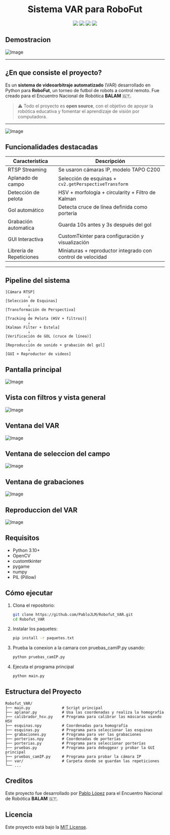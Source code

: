 <h1 align="center">Sistema VAR para RoboFut</h1>
<p align="center">
  <img src="https://img.shields.io/badge/python-3.10+-blue?logo=python">
  <img src="https://img.shields.io/badge/OpenCV-enabled-green?logo=opencv">
  <img src="https://img.shields.io/badge/CustomTkinter-GUI-blueviolet">
  <img src="https://img.shields.io/badge/pygame-enabled-brightgreen?style=flat-square">

</p>

## Demostracion
![Image](https://github.com/user-attachments/assets/9b55d269-9c47-4312-b132-66a86fe4087b) <!-- GIF funcionamiento-->

---

## ¿En que consiste el proyecto?

Es un **sistema de videoarbitraje automatizado** (VAR) desarrollado en Python para **RoboFut**, un torneo de futbol de robots a control remoto. Fue creado para el Encuentro Nacional de Robótica **BALAM** 🇬🇹.

> ⚠️ Todo el proyecto es **open source**, con el objetivo de apoyar la robótica educativa y fomentar el aprendizaje de visión por computadora.

---
![Image](https://github.com/user-attachments/assets/b27297fb-b363-437e-a147-4c916e009d0b) <!-- logo -->

## Funcionalidades destacadas

| Característica | Descripción |
|----------------|-------------|
| RTSP Streaming | Se usaron cámaras IP, modelo TAPO C200 |
| Aplanado de campo | Selección de esquinas + `cv2.getPerspectiveTransform` |
| Detección de pelota | HSV + morfología + circularity + Filtro de Kalman  |
| Gol automático | Detecta cruce de línea definida como portería |
| Grabación automatica | Guarda 10s antes y 3s después del gol |
| GUI Interactiva | CustomTkinter para configuración y visualización |
| Librería de Repeticiones | Miniaturas + reproductor integrado con control de velocidad |

---
## Pipeline del sistema
```text
[Cámara RTSP]
          ↓
[Selección de Esquinas]
          ↓
[Transformación de Perspectiva]
          ↓
[Tracking de Pelota (HSV + filtros)]
          ↓
[Kalman Filter + Estela]
          ↓
[Verificación de GOL (cruce de línea)]
          ↓
[Reproducción de sonido + grabación del gol]
          ↓
[GUI + Reproductor de videos]
```


## Pantalla principal

![Image](https://github.com/user-attachments/assets/225c65f5-d5f8-45ac-a2b5-f2a77543f8ba) <!-- Pantalla principal-->

## Vista con filtros y vista general 
![Image](https://github.com/user-attachments/assets/bd4e24a1-ef8c-46d8-a8d0-d5a18fbb3df9) <!-- ventana con mascaras de color y ventana con todo añadido-->

## Ventana del VAR
![Image](https://github.com/user-attachments/assets/be93450e-ef38-4c85-8a28-2fa92ef9f96b) <!-- VAR -->

## Ventana de seleccion del campo
![Image](https://github.com/user-attachments/assets/590cc546-e505-47cc-b7f7-5aa4b74929fe) <!-- Seleccion del campo-->

## Ventana de grabaciones
![Image](https://github.com/user-attachments/assets/6fdb605c-1040-40e0-b903-b19aafb61a49) <!-- ventana de grabaciones -->

## Reproduccion del VAR
![Image](https://github.com/user-attachments/assets/11bb0025-9e61-496c-8501-12283f4b3120)<!-- ventana de grabaciones reproduccion -->

## Requisitos
- Python 3.10+
- OpenCV
- customtkinter
- pygame
- numpy
- PIL (Pillow)

## Cómo ejecutar

1. Clona el repositorio:
   ```bash
   git clone https://github.com/PabloJLM/Robofut_VAR.git
   cd Robofut_VAR
   
2. Instalar los paquetes:
   ```bash
   pip install -r paquetes.txt
   
3. Prueba la conexion a la camara con pruebas_camIP.py usando:
   ```bash
   python pruebas_camIP.py
   
4. Ejecuta el programa principal
   ```bash
   python main.py

## Estructura del Proyecto
``` 
Robofut_VAR/
├── main.py              # Script principal
├── aplanar.py           # Usa las coordenadas y realiza la homografía
├── calibrador_hsv.py    # Programa para calibrar las máscaras usando HSV
├── esquinas.npy         # Coordenadas para homografía
├── esquinas.py          # Programa para seleccionar las esquinas
├── grabaciones.py       # Programa para ver las grabaciones
├── porterias.npy        # Coordenadas de porterías
├── porterias.py         # Programa para seleccionar porterías
├── pruebas.py           # Programa para debuggear y probar la GUI principal
├── pruebas_camIP.py     # Programa para probar la cámara IP
├── var/                 # Carpeta donde se guardan las repeticiones
└── ...
``` 
## Creditos
Este proyecto fue desarrollado por [Pablo López](https://github.com/PabloJLM) para el Encuentro Nacional de Robótica **BALAM** 🇬🇹.

## Licencia
Este proyecto está bajo la [MIT License](LICENSE).
